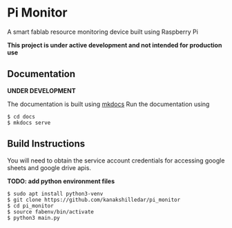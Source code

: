 # Pi Monitor
A smart fablab resource monitoring device built using Raspberry Pi

**This project is under active development and not intended for production use**

## Documentation
**UNDER DEVELOPMENT** 

The documentation is built using [mkdocs](https://mkdocs.org)
Run the documentation using
```commandline
$ cd docs
$ mkdocs serve
```

## Build Instructions
You will need to obtain the service account credentials for accessing google sheets and google drive apis.

**TODO: add python environment files**

```commandline
$ sudo apt install python3-venv
$ git clone https://github.com/kanakshilledar/pi_monitor
$ cd pi_monitor
$ source fabenv/bin/activate
$ python3 main.py
```
